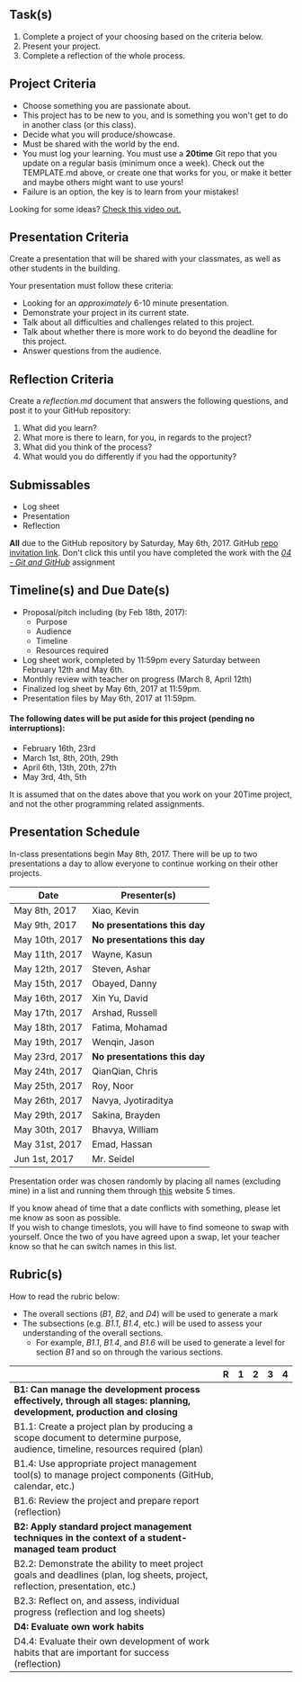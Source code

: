 
Task(s)
-------
1. Complete a project of your choosing based on the criteria below.
2. Present your project.
3. Complete a reflection of the whole process.


Project Criteria
--------
* Choose something you are passionate about.
* This project has to be new to you, and is something you won't get to do in another class (or this class).
* Decide what you will produce/showcase.
* Must be shared with the world by the end.
* You must log your learning.  You must use a **20time** Git repo that you update on a regular basis (minimum once a week).  Check out the TEMPLATE.md above, or create one that works for you, or make it better and maybe others might want to use yours!
* Failure is an option, the key is to learn from your mistakes!

Looking for some ideas? [Check this video out.](https://www.youtube.com/watch?v=xupHuEk8p7g)


Presentation Criteria
-----------
Create a presentation that will be shared with your classmates, as well as other students in the building.

Your presentation must follow these criteria:
* Looking for an _approximately_ 6-10 minute presentation.
* Demonstrate your project in its current state.
* Talk about all difficulties and challenges related to this project.
* Talk about whether there is more work to do beyond the deadline for this project.
* Answer questions from the audience.

Reflection Criteria
-----------
Create a _reflection.md_ document that answers the following questions, and post it to your GitHub repository:  

1. What did you learn?  
2. What more is there to learn, for you, in regards to the project?  
3. What did you think of the process?  
4. What would you do differently if you had the opportunity?

Submissables
------------
* Log sheet
* Presentation
* Reflection

**All** due to the GitHub repository by Saturday, May 6th, 2017.
GitHub [repo invitation link](https://classroom.github.com/assignment-invitations/387e6ad6238dea2f35ddb03008581a04).  Don't click this until you have completed the work with the _[04 - Git and GitHub](https://github.com/mrseidel-classes/ICS4U/tree/master/Assignments/04%20-%20Git%20and%20GitHub)_ assignment

Timeline(s) and Due Date(s)
----------
* Proposal/pitch including (by Feb 18th, 2017):
  * Purpose
  * Audience
  * Timeline
  * Resources required
* Log sheet work, completed by 11:59pm every Saturday between February 12th and May 6th.
* Monthly review with teacher on progress (March 8, April 12th)
* Finalized log sheet by May 6th, 2017 at 11:59pm.
* Presentation files by May 6th, 2017 at 11:59pm.

#### The following dates will be put aside for this project (pending no interruptions):
* February 16th, 23rd
* March 1st, 8th, 20th, 29th
* April 6th, 13th, 20th, 27th
* May 3rd, 4th, 5th

It is assumed that on the dates above that you work on your 20Time project, and not the other programming related assignments.

Presentation Schedule
----------------------
In-class presentations begin May 8th, 2017. There will be up to two presentations a day to allow everyone to continue working on their other projects.

| Date                | Presenter(s)  |
| ------------------- | ---------- |
| May 8th, 2017  | Xiao, Kevin  |
| May 9th, 2017  | **No presentations this day** |
| May 10th, 2017  | **No presentations this day** |
| May 11th, 2017  | Wayne, Kasun |
| May 12th, 2017  | Steven, Ashar |
| May 15th, 2017  | Obayed, Danny |
| May 16th, 2017  | Xin Yu, David |
| May 17th, 2017  | Arshad, Russell |
| May 18th, 2017  | Fatima, Mohamad |
| May 19th, 2017  | Wenqin, Jason |
| May 23rd, 2017  | **No presentations this day** |
| May 24th, 2017  | QianQian, Chris |
| May 25th, 2017  | Roy, Noor |
| May 26th, 2017  | Navya, Jyotiraditya |
| May 29th, 2017  | Sakina, Brayden |
| May 30th, 2017  | Bhavya, William |
| May 31st, 2017  | Emad, Hassan |
| Jun 1st, 2017  | Mr. Seidel |

Presentation order was chosen randomly by placing all names (excluding mine) in a list and running them through [this](https://www.random.org/lists/) website 5 times.

If you know ahead of time that a date conflicts with something, please let me know as soon as possible.  
If you wish to change timeslots, you will have to find someone to swap with yourself.  Once the two of you have agreed upon a swap, let your teacher know so that he can switch names in this list.


Rubric(s)
---------
How to read the rubric below:
* The overall sections (_B1_, _B2_, and _D4_) will be used to generate a mark
* The subsections (e.g. _B1.1_, _B1.4_, etc.) will be used to assess your understanding of the overall sections.
  * For example, _B1.1_, _B1.4_, and _B1.6_ will be used to generate a level for section _B1_ and so on through the various sections.

| | R | 1 | 2 | 3 | 4 |
|---| --- | --- | --- | --- | --- |
| **B1: Can manage the development process effectively, through all stages: planning, development, production and closing**  | | | | | |
| B1.1: Create a project plan by producing a scope document to determine purpose, audience, timeline, resources required (plan)  | | | | | |
| B1.4: Use appropriate project management tool(s) to manage project components (GitHub, calendar, etc.) | | | | | |
| B1.6: Review the project and prepare report (reflection)  | | | | | |
| **B2: Apply standard project management techniques in the context of a student-managed team product**  | | | | | |
| B2.2: Demonstrate the ability to meet project goals and deadlines (plan, log sheets, project, reflection, presentation, etc.)  | | | | | |
| B2.3: Reflect on, and assess, individual progress (reflection and log sheets)  | | | | | |
| **D4: Evaluate own work habits**  | | | | | |
| D4.4: Evaluate their own development of work habits that are important for success (reflection)  | | | | | |
